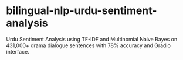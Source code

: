 # bilingual-nlp-urdu-sentiment-analysis
Urdu Sentiment Analysis using TF-IDF and Multinomial Naive Bayes on 431,000+ drama dialogue sentences with 78% accuracy and Gradio interface.
